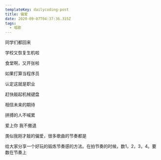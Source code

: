 ```yaml
---
templateKey: dailycoding-post
title: 偏爱
date: 2020-09-07T04:37:36.315Z
tags:
  - 唱歌
---
```

同学们都回来

学校又恢复生机啦

食堂啊，又开张啦

如果打算当程序员

认定这就是职业

赶快敲起机械键盘

相信未来的期待

拼搏的人不喊累

爱上你 我不撤退



类似我刚才敲的偏爱，很多歌曲的节奏都是

给大家分享一个好玩的锻炼节奏感的方法。在拍节奏的时候，数1，2，3，4。要数在节奏上

